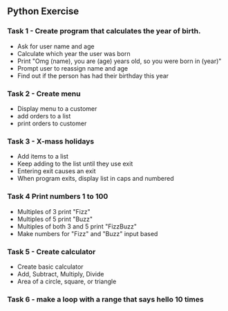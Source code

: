 ## Python Exercise

### Task 1 - Create program that calculates the year of birth.
- Ask for user name and age
- Calculate which year the user was born
- Print "Omg (name), you are (age) years old, so you were born in (year)"
- Prompt user to reassign name and age
- Find out if the person has had their birthday this year
### Task 2 - Create menu
- Display menu to a customer
- add orders to a list
- print orders to customer
### Task 3 - X-mass holidays
- Add items to a list
- Keep adding to the list until they use exit
- Entering exit causes an exit
- When program exits, display list in caps and numbered
### Task 4 Print numbers 1 to 100
- Multiples of 3 print "Fizz"
- Multiples of 5 print "Buzz"
- Multiples of both 3 and 5 print "FizzBuzz"
- Make numbers for "Fizz" and "Buzz" input based
### Task 5 - Create calculator
- Create basic calculator
- Add, Subtract, Multiply, Divide
- Area of a circle, square, or triangle
### Task 6 - make a loop with a range that says hello 10 times
